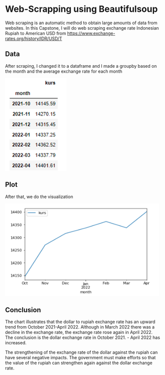 # Web-Scrapping using Beautifulsoup

Web scraping is an automatic method to obtain large amounts of data from websites. In this Capstone, I will do web scraping exchange rate Indonesian Rupiah to American USD from https://www.exchange-rates.org/history/IDR/USD/T

## Data 

After scraping, I changed it to a dataframe and I made a groupby based on the month and the average exchange rate for each month

<img src="assets/data.png" width="200" height="300">


## Plot
After that, we do the visualization

<img src="assets/plot.png" width="500" height="300">

## Conclusion

The chart illustrates that the dollar to rupiah exchange rate has an upward trend from October 2021-April 2022. Although in March 2022 there was a decline in the exchange rate, the exchange rate rose again in April 2022. The conclusion is the dollar exchange rate in October 2021. - April 2022 has increased.

The strengthening of the exchange rate of the dollar against the rupiah can have several negative impacts. The government must make efforts so that the value of the rupiah can strengthen again against the dollar exchange rate.
